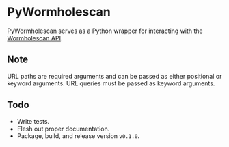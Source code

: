 # PyWormholescan
PyWormholescan serves as a Python wrapper for interacting with the [Wormholescan API](https://wormholescan.io/).

## Note
URL paths are required arguments and can be passed as either positional or keyword arguments. URL queries must be passed as keyword arguments.

## Todo
- Write tests.
- Flesh out proper documentation.
- Package, build, and release version `v0.1.0`.
